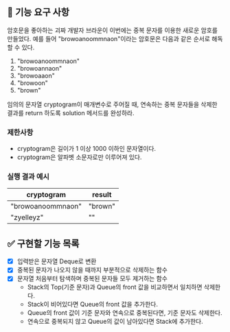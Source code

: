 ## 🚀 기능 요구 사항

암호문을 좋아하는 괴짜 개발자 브라운이 이번에는 중복 문자를 이용한 새로운 암호를 만들었다. 예를 들어 "browoanoommnaon"이라는 암호문은 다음과 같은 순서로 해독할 수 있다.

1. "browoanoommnaon"
2. "browoannaon"
3. "browoaaon"
4. "browoon"
5. "brown"

임의의 문자열 cryptogram이 매개변수로 주어질 때, 연속하는 중복 문자들을 삭제한 결과를 return 하도록 solution 메서드를 완성하라.

### 제한사항

- cryptogram은 길이가 1 이상 1000 이하인 문자열이다.
- cryptogram은 알파벳 소문자로만 이루어져 있다.

### 실행 결과 예시

| cryptogram | result |
| --- | --- |
| "browoanoommnaon" | "brown" |
| "zyelleyz" | "" |

## ✅ 구현할 기능 목록

- [x] 입력받은 문자열 Deque로 변환
- [x] 중복된 문자가 나오지 않을 때까지 부분적으로 삭제하는 함수
- [x] 문자열 처음부터 탐색하며 중복된 문자들 모두 제거하는 함수
  - Stack의 Top(기준 문자)과 Queue의 front 값을 비교하면서 일치하면 삭제한다.
  - Stack이 비어있다면 Queue의 front 값을 추가한다.
  - Queue의 front 값이 기준 문자와 연속으로 중복된다면, 기준 문자도 삭제한다.
  - 연속으로 중복되지 않고 Queue의 값이 남아있다면 Stack에 추가한다.
